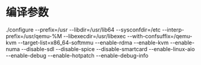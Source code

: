 # 编译参数

./configure --prefix=/usr --libdir=/usr/lib64 --sysconfdir=/etc --interp-prefix=/usr/qemu-%M --libexecdir=/usr/libexec --with-confsuffix=/qemu-kvm --target-list=x86\_64-softmmu --enable-rdma --enable-kvm --enable-numa --disable-sdl --disable-spice --disable-smartcard --enable-linux-aio --enable-debug --enable-hotpatch --enable-debug-info

